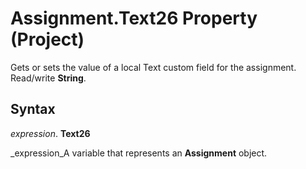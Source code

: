 
# Assignment.Text26 Property (Project)

Gets or sets the value of a local Text custom field for the assignment. Read/write  **String**.


## Syntax

 _expression_. **Text26**

 _expression_A variable that represents an  **Assignment** object.

